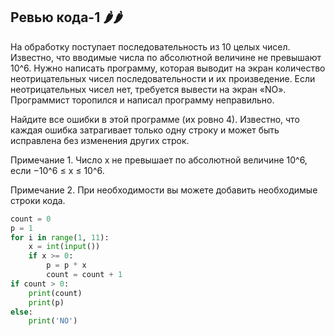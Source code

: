 ## Ревью кода-1 🌶️🌶️
На обработку поступает последовательность из 10 целых чисел. Известно, что вводимые числа по абсолютной величине не превышают 10^6. Нужно написать программу, которая выводит на экран количество неотрицательных чисел последовательности и их произведение. Если неотрицательных чисел нет, требуется вывести на экран «NO». Программист торопился и написал программу неправильно.

Найдите все ошибки в этой программе (их ровно 4). Известно, что каждая ошибка затрагивает только одну строку и может быть исправлена без изменения других строк.

Примечание 1. Число x не превышает по абсолютной величине 10^6, если −10^6 ≤ x ≤ 10^6.

Примечание 2. При необходимости вы можете добавить необходимые строки кода.

```python
count = 0
p = 1
for i in range(1, 11):
    x = int(input())
    if x >= 0:
        p = p * x
        count = count + 1
if count > 0:
    print(count)
    print(p)
else:
    print('NO')
```